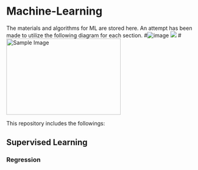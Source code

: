 # Machine-Learning
The materials and algorithms for ML are stored here.
An attempt has been made to utilize the following diagram for each section.
#![image](https://github.com/user-attachments/assets/38a31ddc-d52a-4223-a9e1-a1ea845fde6a)
<img src="https://github.com/user-attachments/assets/38a31ddc-d52a-4223-a9e1-a1ea845fde6a">
#<img src="https://example.com/image.png" alt="Sample Image" width="300" height="200">


This repository includes the followings:
## Supervised Learning
### Regression
